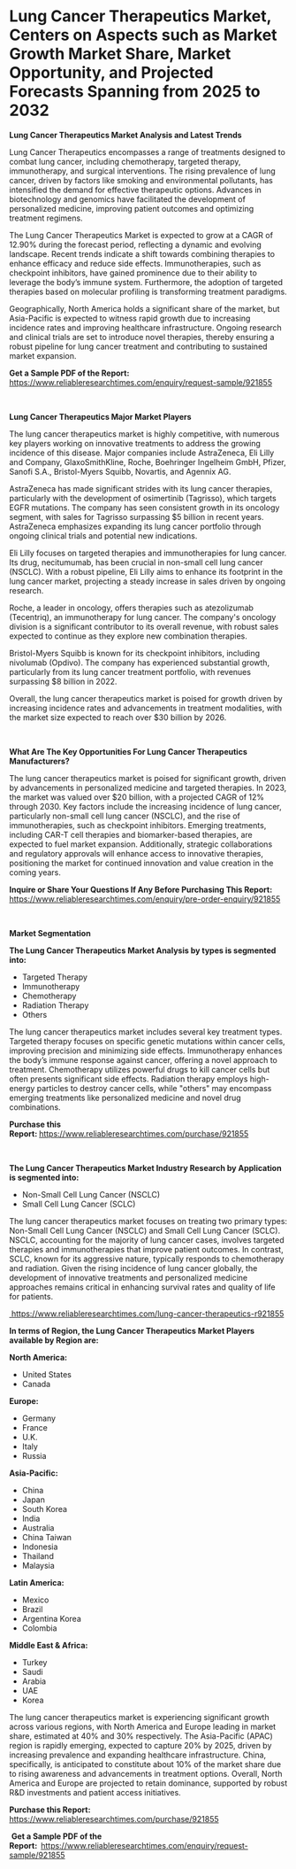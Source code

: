 <p><h1>Lung Cancer Therapeutics Market, Centers on Aspects such as Market Growth Market Share, Market Opportunity, and Projected Forecasts Spanning from 2025 to 2032</h1></p><p><strong>Lung Cancer Therapeutics Market Analysis and Latest Trends</strong></p>
<p><p>Lung Cancer Therapeutics encompasses a range of treatments designed to combat lung cancer, including chemotherapy, targeted therapy, immunotherapy, and surgical interventions. The rising prevalence of lung cancer, driven by factors like smoking and environmental pollutants, has intensified the demand for effective therapeutic options. Advances in biotechnology and genomics have facilitated the development of personalized medicine, improving patient outcomes and optimizing treatment regimens.</p><p>The Lung Cancer Therapeutics Market is expected to grow at a CAGR of 12.90% during the forecast period, reflecting a dynamic and evolving landscape. Recent trends indicate a shift towards combining therapies to enhance efficacy and reduce side effects. Immunotherapies, such as checkpoint inhibitors, have gained prominence due to their ability to leverage the body’s immune system. Furthermore, the adoption of targeted therapies based on molecular profiling is transforming treatment paradigms.</p><p>Geographically, North America holds a significant share of the market, but Asia-Pacific is expected to witness rapid growth due to increasing incidence rates and improving healthcare infrastructure. Ongoing research and clinical trials are set to introduce novel therapies, thereby ensuring a robust pipeline for lung cancer treatment and contributing to sustained market expansion.</p></p>
<p><strong>Get a Sample PDF of the Report:&nbsp;</strong> <a href="https://www.reliableresearchtimes.com/enquiry/request-sample/921855?utm_campaign=2729&utm_medium=2&utm_source=Github&utm_content=ia&utm_term=16042025&utm_id=lung-cancer-therapeutics">https://www.reliableresearchtimes.com/enquiry/request-sample/921855</a></p>
<p>&nbsp;</p>
<p><strong>Lung Cancer Therapeutics Major Market Players</strong></p>
<p><p>The lung cancer therapeutics market is highly competitive, with numerous key players working on innovative treatments to address the growing incidence of this disease. Major companies include AstraZeneca, Eli Lilly and Company, GlaxoSmithKline, Roche, Boehringer Ingelheim GmbH, Pfizer, Sanofi S.A., Bristol-Myers Squibb, Novartis, and Agennix AG.</p><p>AstraZeneca has made significant strides with its lung cancer therapies, particularly with the development of osimertinib (Tagrisso), which targets EGFR mutations. The company has seen consistent growth in its oncology segment, with sales for Tagrisso surpassing $5 billion in recent years. AstraZeneca emphasizes expanding its lung cancer portfolio through ongoing clinical trials and potential new indications.</p><p>Eli Lilly focuses on targeted therapies and immunotherapies for lung cancer. Its drug, necitumumab, has been crucial in non-small cell lung cancer (NSCLC). With a robust pipeline, Eli Lilly aims to enhance its footprint in the lung cancer market, projecting a steady increase in sales driven by ongoing research.</p><p>Roche, a leader in oncology, offers therapies such as atezolizumab (Tecentriq), an immunotherapy for lung cancer. The company's oncology division is a significant contributor to its overall revenue, with robust sales expected to continue as they explore new combination therapies.</p><p>Bristol-Myers Squibb is known for its checkpoint inhibitors, including nivolumab (Opdivo). The company has experienced substantial growth, particularly from its lung cancer treatment portfolio, with revenues surpassing $8 billion in 2022.</p><p>Overall, the lung cancer therapeutics market is poised for growth driven by increasing incidence rates and advancements in treatment modalities, with the market size expected to reach over $30 billion by 2026.</p></p>
<p>&nbsp;</p>
<p><strong>What Are The Key Opportunities For Lung Cancer Therapeutics Manufacturers?</strong></p>
<p><p>The lung cancer therapeutics market is poised for significant growth, driven by advancements in personalized medicine and targeted therapies. In 2023, the market was valued over $20 billion, with a projected CAGR of 12% through 2030. Key factors include the increasing incidence of lung cancer, particularly non-small cell lung cancer (NSCLC), and the rise of immunotherapies, such as checkpoint inhibitors. Emerging treatments, including CAR-T cell therapies and biomarker-based therapies, are expected to fuel market expansion. Additionally, strategic collaborations and regulatory approvals will enhance access to innovative therapies, positioning the market for continued innovation and value creation in the coming years.</p></p>
<p><strong>Inquire or Share Your Questions If Any Before Purchasing This Report:</strong> <a href="https://www.reliableresearchtimes.com/enquiry/pre-order-enquiry/921855?utm_campaign=2729&utm_medium=2&utm_source=Github&utm_content=ia&utm_term=16042025&utm_id=lung-cancer-therapeutics">https://www.reliableresearchtimes.com/enquiry/pre-order-enquiry/921855</a></p>
<p>&nbsp;</p>
<p><strong>Market Segmentation</strong></p>
<p><strong>The Lung Cancer Therapeutics Market Analysis by types is segmented into:</strong></p>
<p><ul><li>Targeted Therapy</li><li>Immunotherapy</li><li>Chemotherapy</li><li>Radiation Therapy</li><li>Others</li></ul></p>
<p><p>The lung cancer therapeutics market includes several key treatment types. Targeted therapy focuses on specific genetic mutations within cancer cells, improving precision and minimizing side effects. Immunotherapy enhances the body’s immune response against cancer, offering a novel approach to treatment. Chemotherapy utilizes powerful drugs to kill cancer cells but often presents significant side effects. Radiation therapy employs high-energy particles to destroy cancer cells, while "others" may encompass emerging treatments like personalized medicine and novel drug combinations.</p></p>
<p><strong>Purchase this Report:&nbsp;</strong><a href="https://www.reliableresearchtimes.com/purchase/921855?utm_campaign=2729&utm_medium=2&utm_source=Github&utm_content=ia&utm_term=16042025&utm_id=lung-cancer-therapeutics">https://www.reliableresearchtimes.com/purchase/921855</a></p>
<p>&nbsp;</p>
<p><strong>The Lung Cancer Therapeutics Market Industry Research by Application is segmented into:</strong></p>
<p><ul><li>Non-Small Cell Lung Cancer (NSCLC)</li><li>Small Cell Lung Cancer (SCLC)</li></ul></p>
<p><p>The lung cancer therapeutics market focuses on treating two primary types: Non-Small Cell Lung Cancer (NSCLC) and Small Cell Lung Cancer (SCLC). NSCLC, accounting for the majority of lung cancer cases, involves targeted therapies and immunotherapies that improve patient outcomes. In contrast, SCLC, known for its aggressive nature, typically responds to chemotherapy and radiation. Given the rising incidence of lung cancer globally, the development of innovative treatments and personalized medicine approaches remains critical in enhancing survival rates and quality of life for patients.</p></p>
<p><a href="https://www.reliableresearchtimes.com/lung-cancer-therapeutics-r921855?utm_campaign=2729&utm_medium=2&utm_source=Github&utm_content=ia&utm_term=16042025&utm_id=lung-cancer-therapeutics">&nbsp;https://www.reliableresearchtimes.com/lung-cancer-therapeutics-r921855</a></p>
<p><strong>In terms of Region, the Lung Cancer Therapeutics Market Players available by Region are:</strong></p>
<p>
    <p> <strong> North America: </strong>
        <ul>
            <li>United States</li>
            <li>Canada</li>
        </ul>
        </p> 
    <p> <strong> Europe: </strong>
        <ul>
            <li>Germany</li>
            <li>France</li>
            <li>U.K.</li>
            <li>Italy</li>
            <li>Russia</li>
        </ul>
        </p> 
    <p> <strong> Asia-Pacific: </strong>
        <ul>
            <li>China</li>
            <li>Japan</li>
            <li>South Korea</li>
            <li>India</li>
            <li>Australia</li>
            <li>China Taiwan</li>
            <li>Indonesia</li>
            <li>Thailand</li>
            <li>Malaysia</li>
        </ul>
        </p> 
    <p> <strong> Latin America: </strong>
        <ul>
            <li>Mexico</li>
            <li>Brazil</li>
            <li>Argentina Korea</li>
            <li>Colombia</li>
        </ul>
        </p> 
    <p> <strong> Middle East & Africa: </strong>
        <ul>
            <li>Turkey</li>
            <li>Saudi</li>
            <li>Arabia</li>
            <li>UAE</li>
            <li>Korea</li>
        </ul>
    </p>
    </p>
<p><p>The lung cancer therapeutics market is experiencing significant growth across various regions, with North America and Europe leading in market share, estimated at 40% and 30% respectively. The Asia-Pacific (APAC) region is rapidly emerging, expected to capture 20% by 2025, driven by increasing prevalence and expanding healthcare infrastructure. China, specifically, is anticipated to constitute about 10% of the market share due to rising awareness and advancements in treatment options. Overall, North America and Europe are projected to retain dominance, supported by robust R&D investments and patient access initiatives.</p></p>
<p><strong>Purchase this Report: </strong><a href="https://www.reliableresearchtimes.com/purchase/921855?utm_campaign=2729&utm_medium=2&utm_source=Github&utm_content=ia&utm_term=16042025&utm_id=lung-cancer-therapeutics">https://www.reliableresearchtimes.com/purchase/921855</a></p>
<p>&nbsp;<strong>Get a Sample PDF of the Report:&nbsp;&nbsp;</strong><a href="https://www.reliableresearchtimes.com/enquiry/request-sample/921855?utm_campaign=2729&utm_medium=2&utm_source=Github&utm_content=ia&utm_term=16042025&utm_id=lung-cancer-therapeutics">https://www.reliableresearchtimes.com/enquiry/request-sample/921855</a></p>
<p><strong></strong></p>
<p><p></p><p></p><p></p></p>